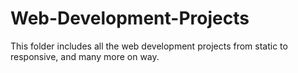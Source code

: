 # Web-Development-Projects
This folder includes all the web development projects from static to responsive, and many more on way.
